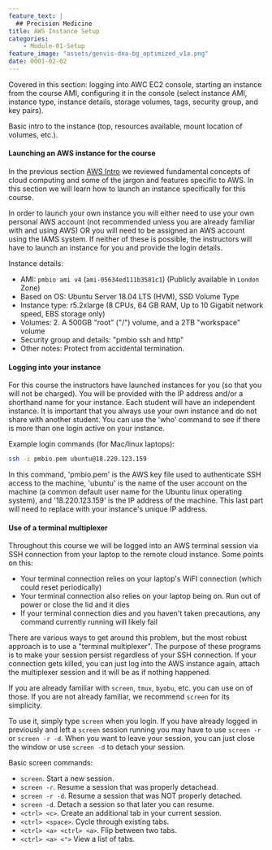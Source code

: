 ```yaml
---
feature_text: |
  ## Precision Medicine
title: AWS Instance Setup
categories:
    - Module-01-Setup
feature_image: "assets/genvis-dna-bg_optimized_v1a.png"
date: 0001-02-02
---
```


Covered in this section: logging into AWC EC2 console, starting an instance from the course AMI, configuring it in the console (select instance AMI, instance type, instance details, storage volumes, tags, security group, and key pairs).

Basic intro to the instance (top, resources available, mount location of volumes, etc.).

#### Launching an AWS instance for the course

In the previous section [AWS Intro](http://pmbio.org/module-01-setup/0001/02/01/AWS_Intro/) we reviewed fundamental concepts of cloud computing and some of the jargon and features specific to AWS. In this section we will learn how to launch an instance specifically for this course.

In order to launch your own instance you will either need to use your own personal AWS account (not recommended unless you are already familiar with and using AWS) OR you will need to be assigned an AWS account using the IAMS system. If neither of these is possible, the instructors will have to launch an instance for you and provide the login details.

Instance details:
* AMI: `pmbio ami v4` (`ami-05634ed111b3581c1`) (Publicly available in `London` Zone) 
* Based on OS: Ubuntu Server 18.04 LTS (HVM), SSD Volume Type
* Instance type: r5.2xlarge (8 CPUs, 64 GB RAM, Up to 10 Gigabit network speed, EBS storage only)
* Volumes: 2. A 500GB "root" ("/") volume, and a 2TB "workspace" volume 
* Security group and details: "pmbio ssh and http"
* Other notes: Protect from accidental termination.

#### Logging into your instance

For this course the instructors have launched instances for you (so that you will not be charged). You will be provided with the IP address and/or a shorthand name for your instance. Each student will have an independent instance. It is important that you always use your own instance and do not share with another student. You can use the 'who' command to see if there is more than one login active on your instance.

Example login commands (for Mac/linux laptops):
```bash
ssh -i pmbio.pem ubuntu@18.220.123.159

```

In this command, 'pmbio.pem' is the AWS key file used to authenticate SSH access to the machine, 'ubuntu' is the name of the user account on the machine (a common default user name for the Ubuntu linux operating system), and '18.220.123.159' is the IP address of the machine.  This last part will need to replace with your instance's unique IP address.

#### Use of a terminal multiplexer

Throughout this course we will be logged into an AWS terminal session via SSH connection from your laptop to the remote cloud instance. Some points on this:

* Your terminal connection relies on your laptop's WiFI connection (which could reset periodically)
* Your terminal connection also relies on your laptop being on. Run out of power or close the lid and it dies
* If your terminal connection dies and you haven't taken precautions, any command currently running will likely fail

There are various ways to get around this problem, but the most robust approach is to use a "terminal multiplexer". The purpose of these programs is to make your session persist regardless of your SSH connection.  If your connection gets killed, you can just log into the AWS instance again, attach the multiplexer session and it will be as if nothing happened.

If you are already familiar with `screen`, `tmux`, `byobu`, etc. you can use on of those. If you are not already familiar, we recommend `screen` for its simplicity.  

To use it, simply type `screen` when you login. If you have already logged in previously and left a `screen` session running you may have to use `screen -r` or `screen -r -d`. When you want to leave your session, you can just close the window or use `screen -d` to detach your session.

Basic screen commands:
* `screen`. Start a new session.
* `screen -r`. Resume a session that was properly detachead.
* `screen -r -d`. Resume a session that was NOT properly detached.
* `screen -d`. Detach a session so that later you can resume.
* `<ctrl> <c>`. Create an additional tab in your current session. 
* `<ctrl> <space>`. Cycle through existing tabs.
* `<ctrl> <a> <ctrl> <a>`. Flip between two tabs.
* `<ctrl> <a> <">` View a list of tabs.


